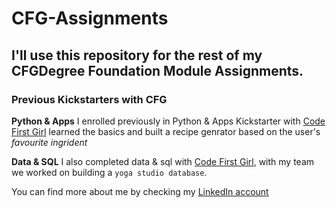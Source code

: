 # CFG-Assignments
## I'll use this repository  for the rest of my CFGDegree Foundation Module Assignments.

### Previous Kickstarters with CFG
**Python & Apps**
I enrolled previously in Python & Apps Kickstarter with <ins>Code First Girl</ins> learned the basics and built a recipe genrator based on the user's _favourite ingrident_

**Data & SQL**
I also completed data & sql with <ins>Code First Girl</ins>, with my team we worked on building a `yoga studio database`.


You can find more about me by checking my [LinkedIn account](https://www.linkedin.com/in/nadahkhas/)
